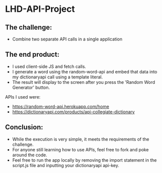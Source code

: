 # LHD-API-Project

## The challenge: 
* Combine two separate API calls in a single application 

## The end product: 
* I used client-side JS and fetch calls. 
* I generate a word using the random-word-api and embed that data into my dictionaryapi call using a template literal. 
* The result will display to the screen after you press the 'Random Word Generator' button. 

APIs I used were: <br>
* https://random-word-api.herokuapp.com/home <br>
* https://dictionaryapi.com/products/api-collegiate-dictionary

## Conclusion: 
* While the execution is very simple, it meets the requirements of the challenge. 
* For anyone still learning how to use APIs, feel free to fork and poke around the code. 
* Feel free to run the app locally by removing the import statement in the script.js file and inputting your dictionaryapi api-key. 
